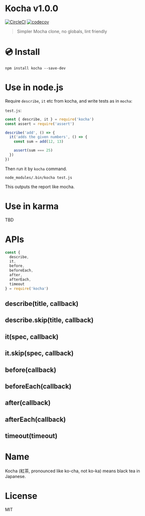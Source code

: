 # Kocha v1.0.0

[![CircleCI](https://circleci.com/gh/kt3k/kocha.svg?style=svg)](https://circleci.com/gh/kt3k/kocha)
[![codecov](https://codecov.io/gh/kt3k/kocha/branch/master/graph/badge.svg)](https://codecov.io/gh/kt3k/kocha)

> Simpler Mocha clone, no globals, lint friendly

# :cd: Install

    npm install kocha --save-dev

# Use in node.js

Require `describe`, `it` etc from kocha, and write tests as in `mocha`:

`test.js`:

```js
const { describe, it } = require('kocha')
const assert = require('assert')

describe('add', () => {
  it('adds the given numbers', () => {
    const sum = add(12, 13)

    assert(sum === 25)
  })
})
```

Then run it by `kocha` command.

    node_modules/.bin/kocha test.js

This outputs the report like mocha.

# Use in karma

TBD

# APIs

```js
const {
  describe,
  it,
  before,
  beforeEach,
  after,
  afterEach,
  timeout
} = require('kocha')
```

## describe(title, callback)
## describe.skip(title, callback)
## it(spec, callback)
## it.skip(spec, callback)
## before(callback)
## beforeEach(callback)
## after(callback)
## afterEach(callback)
## timeout(timeout)

# Name

Kocha (紅茶, pronounced like ko-cha, not ko-ka) means black tea in Japanese.

# License

MIT
